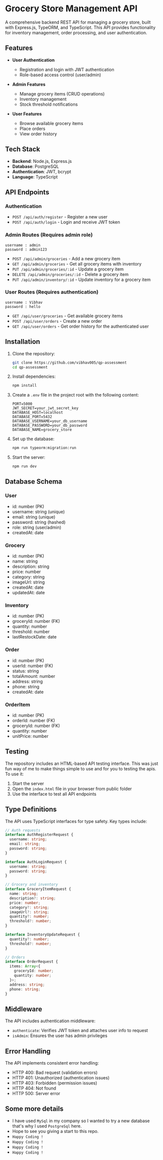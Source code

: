 # Grocery Store Management API

A comprehensive backend REST API for managing a grocery store, built with Express.js, TypeORM, and TypeScript. This API provides functionality for inventory management, order processing, and user authentication.

## Features

- **User Authentication**

  - Registration and login with JWT authentication
  - Role-based access control (user/admin)

- **Admin Features**

  - Manage grocery items (CRUD operations)
  - Inventory management
  - Stock threshold notifications

- **User Features**
  - Browse available grocery items
  - Place orders
  - View order history

## Tech Stack

- **Backend**: Node.js, Express.js
- **Database**: PostgreSQL
- **Authentication**: JWT, bcrypt
- **Language**: TypeScript

## API Endpoints

### Authentication

- `POST /api/auth/register` - Register a new user
- `POST /api/auth/login` - Login and receive JWT token

### Admin Routes (Requires admin role)

    username : admin
    password : admin123

- `POST /api/admin/groceries` - Add a new grocery item
- `GET /api/admin/groceries` - Get all grocery items with inventory
- `PUT /api/admin/groceries/:id` - Update a grocery item
- `DELETE /api/admin/groceries/:id` - Delete a grocery item
- `PUT /api/admin/inventory/:id` - Update inventory for a grocery item

### User Routes (Requires authentication)

    username : Vibhav
    password : hello

- `GET /api/user/groceries` - Get available grocery items
- `POST /api/user/orders` - Create a new order
- `GET /api/user/orders` - Get order history for the authenticated user

## Installation

1. Clone the repository:

   ```bash
   git clone https://github.com/vibhav005/qp-assessment
   cd qp-assessment
   ```

2. Install dependencies:

   ```bash
   npm install
   ```

3. Create a `.env` file in the project root with the following content:

   ```
   PORT=5000
   JWT_SECRET=your_jwt_secret_key
   DATABASE_HOST=localhost
   DATABASE_PORT=5432
   DATABASE_USERNAME=your_db_username
   DATABASE_PASSWORD=your_db_password
   DATABASE_NAME=grocery_store
   ```

4. Set up the database:

   ```bash
   npm run typeorm:migration:run
   ```

5. Start the server:
   ```bash
   npm run dev
   ```

## Database Schema

### User

- id: number (PK)
- username: string (unique)
- email: string (unique)
- password: string (hashed)
- role: string (user/admin)
- createdAt: date

### Grocery

- id: number (PK)
- name: string
- description: string
- price: number
- category: string
- imageUrl: string
- createdAt: date
- updatedAt: date

### Inventory

- id: number (PK)
- groceryId: number (FK)
- quantity: number
- threshold: number
- lastRestockDate: date

### Order

- id: number (PK)
- userId: number (FK)
- status: string
- totalAmount: number
- address: string
- phone: string
- createdAt: date

### OrderItem

- id: number (PK)
- orderId: number (FK)
- groceryId: number (FK)
- quantity: number
- unitPrice: number

## Testing

The repository includes an HTML-based API testing interface. This was just fun way of me to make things simple to use and for you to testing the apis. To use it:

1. Start the server
2. Open the `index.html` file in your browser from public folder
3. Use the interface to test all API endpoints

## Type Definitions

The API uses TypeScript interfaces for type safety. Key types include:

```typescript
// Auth requests
interface AuthRegisterRequest {
  username: string;
  email: string;
  password: string;
}

interface AuthLoginRequest {
  username: string;
  password: string;
}

// Grocery and inventory
interface GroceryItemRequest {
  name: string;
  description?: string;
  price: number;
  category?: string;
  imageUrl?: string;
  quantity?: number;
  threshold?: number;
}

interface InventoryUpdateRequest {
  quantity?: number;
  threshold?: number;
}

// Orders
interface OrderRequest {
  items: Array<{
    groceryId: number;
    quantity: number;
  }>;
  address: string;
  phone: string;
}
```

## Middleware

The API includes authentication middleware:

- `authenticate`: Verifies JWT token and attaches user info to request
- `isAdmin`: Ensures the user has admin privileges

## Error Handling

The API implements consistent error handling:

- HTTP 400: Bad request (validation errors)
- HTTP 401: Unauthorized (authentication issues)
- HTTP 403: Forbidden (permission issues)
- HTTP 404: Not found
- HTTP 500: Server error

## Some more details

- I have used `MySql` in my company so I wanted to try a new database that's why I used `PostgreSql` here.
- Hope to see you giving a start to this repo.
- `Happy Coding !`
- `Happy Coding !`
- `Happy Coding !`
- `Happy Coding !`
